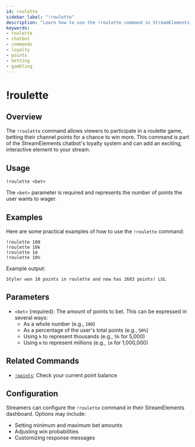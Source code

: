 ```yaml
---
id: roulette
sidebar_label: "!roulette"
description: "Learn how to use the !roulette command in StreamElements chatbot to start a roulette game and bet points in your Twitch chat."
keywords:
- roulette
- chatbot
- commands
- loyalty
- points
- betting
- gambling
---
```


# !roulette

## Overview

The `!roulette` command allows viewers to participate in a roulette game, betting their channel points for a chance to win more. This command is part of the StreamElements chatbot's loyalty system and can add an exciting, interactive element to your stream.

## Usage

```
!roulette <bet>
```

The `<bet>` parameter is required and represents the number of points the user wants to wager.

## Examples

Here are some practical examples of how to use the `!roulette` command:

```
!roulette 100
!roulette 10k
!roulette 1m
!roulette 10%
```

Example output:

```
Styler won 10 points in roulette and now has 2683 points! LUL
```

## Parameters

- `<bet>` (required): The amount of points to bet. This can be expressed in several ways:
  - As a whole number (e.g., `100`)
  - As a percentage of the user's total points (e.g., `50%`)
  - Using `k` to represent thousands (e.g., `5k` for 5,000)
  - Using `m` to represent millions (e.g., `1m` for 1,000,000)

## Related Commands

- [`!points`](points.md): Check your current point balance

## Configuration

Streamers can configure the `!roulette` command in their StreamElements dashboard. Options may include:

- Setting minimum and maximum bet amounts
- Adjusting win probabilities
- Customizing response messages
